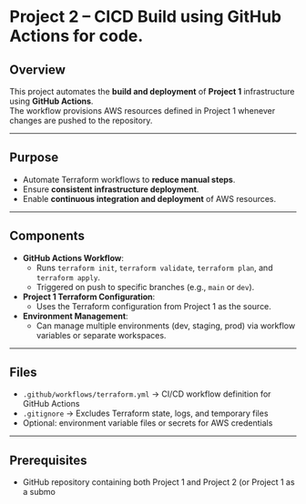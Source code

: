 # Project 2 – CICD Build using GitHub Actions for code.

## Overview
This project automates the **build and deployment** of **Project 1** infrastructure using **GitHub Actions**.  
The workflow provisions AWS resources defined in Project 1 whenever changes are pushed to the repository.  

---

## Purpose
- Automate Terraform workflows to **reduce manual steps**.  
- Ensure **consistent infrastructure deployment**.  
- Enable **continuous integration and deployment** of AWS resources.  

---

## Components
- **GitHub Actions Workflow**:  
  - Runs `terraform init`, `terraform validate`, `terraform plan`, and `terraform apply`.  
  - Triggered on push to specific branches (e.g., `main` or `dev`).  
- **Project 1 Terraform Configuration**:  
  - Uses the Terraform configuration from Project 1 as the source.  
- **Environment Management**:  
  - Can manage multiple environments (dev, staging, prod) via workflow variables or separate workspaces.  

---

## Files
- `.github/workflows/terraform.yml` → CI/CD workflow definition for GitHub Actions  
- `.gitignore` → Excludes Terraform state, logs, and temporary files  
- Optional: environment variable files or secrets for AWS credentials  

---

## Prerequisites
- GitHub repository containing both Project 1 and Project 2 (or Project 1 as a submo
